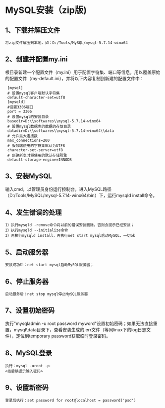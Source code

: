 # MySQL安装（zip版)

## 1、下载并解压文件
	将zip文件解压到本地，如：D:/Tools/MySQL/mysql-5.7.14-winx64
	
## 2、创建并配置my.ini
根目录新建一个配置文件（my.ini）用于配置字符集、端口等信息，用以覆盖原始的配置文件（my-default.ini），并将以下内容复制到新建的配置文件中：

	 [mysql]
	 # 设置mysql客户端默认字符集
	 default-character-set=utf8 
	 [mysqld]
	 #设置3306端口
	 port = 3306 
	 # 设置mysql的安装目录
	 basedir=D:\\softwares\\mysql-5.7.14-winx64
	 # 设置mysql数据库的数据的存放目录
	 datadir=D:\\softwares\\mysql-5.7.14-winx64\\data
	 # 允许最大连接数
	 max_connections=200
	 # 服务端使用的字符集默认为UTF8
	 character-set-server=utf8
	 # 创建新表时将使用的默认存储引擎
	 default-storage-engine=INNODB
	 
## 3、安装MySQL
输入cmd，以管理员身份运行控制台，进入MySQL路径（D:/Tools/MySQL/mysql-5.7.14-winx64\bin）下，运行mysqld install命令。

## 4、发生错误的处理
	1）执行mysqld -remove命令将以前的错误安装删除，否则会提示已经安装；
	2）执行mysqld --initialize命令
	3）再执行mysqld install，再执行net start mysql启动MySQL，一切ok
	
## 5、启动服务器
	安装成功后：net start mysql启动MySQL服务器；
	
## 6、停止服务器
	启动服务后：net stop mysql停止MySQL服务器
	
## 7、设置初始密码
执行"mysqladmin -u root password myword"设置初始密码；如果无法直接重置，mysql\data目录下，查看安装生成的.err文件（等同linux下的log日志文件），定位到temporary password获取临时登录密码。
	
## 8、MySQL登录
	执行：mysql -uroot -p
	<按后续提示输入密码>
	
## 9、设置新密码
	登录后执行：set password for root@localhost = password('psd')
